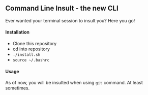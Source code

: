 ## Command Line Insult - the new CLI
Ever wanted your terminal session to insult you? Here you go!

#### Installation
- Clone this repository
- cd into repository
- `./install.sh`
- `source ~/.bashrc`

#### Usage
As of now, you will be insulted when using `git` command. At least sometimes.

